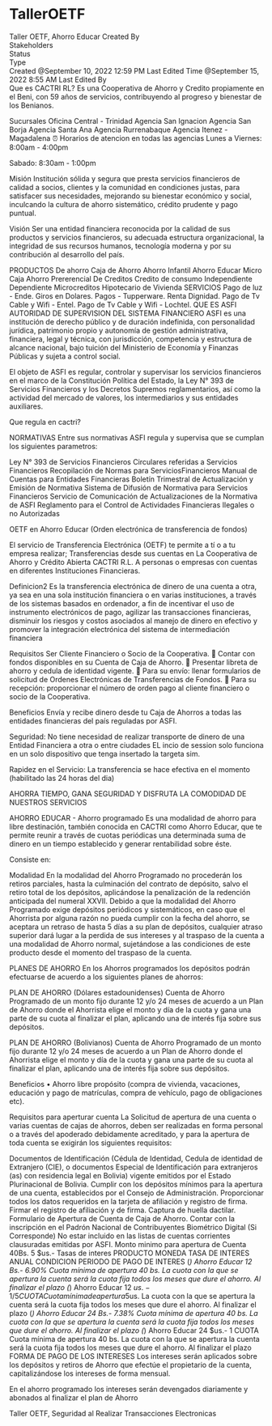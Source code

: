 # TallerOETF
Taller OETF, Ahorro Educar
Created By	
Stakeholders	
Status	
Type	
Created	@September 10, 2022 12:59 PM
Last Edited Time	@September 15, 2022 8:55 AM
Last Edited By	
Que es CACTRI RL?
Es una Cooperativa de Ahorro y Credito propiamente en el Beni, con 59 años de servicios, contribuyendo al progreso y bienestar de los Benianos.

Sucursales
Oficina Central - Trinidad
Agencia San Ignacion
Agencia San Borja
Agencia Santa Ana
Agencia Rurrenabaque
Agencia Itenez - Magadalena
⏰
Horarios de atencion en todas las agencias
Lunes a Viernes: 8:00am - 4:00pm

Sabado: 8:30am - 1:00pm

Misión 
Institución sólida y segura que presta servicios financieros de calidad a socios, clientes y la comunidad  en condiciones justas,  para satisfacer sus necesidades, mejorando su bienestar económico  y  social,  inculcando  la cultura de ahorro sistemático, crédito  prudente  y  pago  puntual.

Visión
Ser una entidad financiera reconocida por la calidad de sus productos y servicios financieros, su  adecuada estructura organizacional, la integridad de sus recursos humanos, tecnología moderna y por su contribución al desarrollo del país.

PRODUCTOS
De ahorro
Caja de Ahorro
Ahorro Infantil
Ahorro Educar
Micro Caja
Ahorro Prererencial
De Creditos
Credito de consumo
Independiente
Dependiente
Microcreditos
Hipotecario de Vivienda
SERVICIOS
Pago de luz - Ende.
Giros en Dolares.
Pagos - Tupperware.
Renta Dignidad.
Pago de Tv Cable y Wifi - Entel.
Pago de Tv Cable y Wifi - Lochtel.
QUE ES ASFI
AUTORIDAD DE SUPERVISION DEL SISTEMA FINANCIERO
ASFI es una institución de derecho público y de duración indefinida, con personalidad jurídica, patrimonio propio y autonomía de gestión administrativa, financiera, legal y técnica, con jurisdicción, competencia y estructura de alcance nacional, bajo tuición del Ministerio de Economía y Finanzas Públicas y sujeta a control social.

El objeto de ASFI es regular, controlar y supervisar los servicios financieros en el marco de la Constitución Política del Estado, la Ley N° 393 de Servicios Financieros y los Decretos Supremos reglamentarios, así como la actividad del mercado de valores, los intermediarios y sus entidades auxiliares.

Que regula en cactri?


NORMATIVAS
Entre sus normativas ASFI regula y supervisa que se cumplan los siguientes parametros:

Ley N° 393 de Servicios Financieros
Circulares referidas a Servicios Financieros
Recopilación de Normas para ServiciosFinancieros
Manual de Cuentas para Entidades Financieras
Boletín Trimestral de Actualización y Emisión de Normativa
Sistema de Difusión de Normativa para Servicios Financieros
Servicio de Comunicación de Actualizaciones de la Normativa de ASFI
Reglamento para el Control de Actividades Financieras Ilegales o no Autorizadas




OETF en Ahorro Educar
(Orden electrónica de transferencia de fondos)

El servicio de Transferencia Electrónica (OETF) te permite a tí o a tu empresa realizar; Transferencias desde sus cuentas en La Cooperativa de Ahorro y Crédito Abierta CACTRI R.L. A personas o empresas con cuentas en diferentes Instituciones Financieras.



Definicion2
Es la transferencia electrónica de dinero de una cuenta a otra, ya sea en una sola institución financiera o en varias instituciones, a través de los sistemas basados en ordenador, a fin de incentivar el uso de instrumento electrónicos de pago, agilizar las transacciones financieras, disminuir los riesgos y costos asociados al manejo de dinero en efectivo y promover la integración electrónica del sistema de intermediación financiera

Requisitos
Ser Cliente Financiero o Socio de la Cooperativa.
 Contar con fondos disponibles en su Cuenta de Caja de Ahorro.
 Presentar libreta de ahorro y cedula de identidad vigente.
 Para su envío: llenar formularios de solicitud de Ordenes Electrónicas de
Transferencias de Fondos.
 Para su recepción: proporcionar el número de orden pago al cliente
financiero o socio de la Cooperativa.

Beneficios
Envía y recibe dinero desde tu Caja de Ahorros a todas las entidades financieras del país reguladas por ASFI.

Seguridad: No tiene necesidad de realizar transporte de dinero de una Entidad Financiera a otra o entre ciudades
EL incio de session solo funciona en un solo dispositivo que tenga insertado la targeta sim.

Rapidez en el Servicio: La transferencia se hace efectiva en el  momento (habilitado las 24 horas del dia)


AHORRA TIEMPO, GANA SEGURIDAD Y DISFRUTA LA COMODIDAD DE NUESTROS SERVICIOS

AHORRO EDUCAR - Ahorro programado
Es una modalidad de ahorro para libre destinación, también conocida en CACTRI como Ahorro Educar, que te permite reunir a través de cuotas periódicas una determinada suma de dinero en un tiempo establecido y generar rentabilidad sobre éste.

Consiste en: 

Modalidad
En la modalidad del Ahorro Programado no procederán los retiros parciales, hasta la culminación del contrato de depósito, salvo el retiro total de los depósitos, aplicándose la penalización de la redención anticipada del numeral XXVII.
Debido a que la modalidad del Ahorro Programado exige depósitos periódicos y sistemáticos, en caso que el Ahorrista por alguna razón no pueda cumplir con la fecha del ahorro, se aceptara un retraso de hasta 5 días a su plan de depósitos, cualquier atraso superior dará lugar a la perdida de sus intereses y al traspaso de la cuenta a una modalidad de Ahorro normal, sujetándose a las condiciones de este producto desde el momento del traspaso de la cuenta.



PLANES DE AHORRO
En los Ahorros programados los depósitos podrán efectuarse de acuerdo a los siguientes planes de ahorros:

PLAN DE AHORRO (Dólares estadounidenses)
Cuenta de Ahorro Programado de un monto fijo durante 12 y/o 24 meses de acuerdo a un Plan de Ahorro donde el Ahorrista elige el monto y día de la cuota y gana una parte de su cuota al finalizar el plan, aplicando una de interés fija sobre sus depósitos.

PLAN DE AHORRO (Bolivianos)
Cuenta de Ahorro Programado de un monto fijo durante 12 y/o 24 meses de acuerdo a un Plan de Ahorro donde el Ahorrista elige el monto y día de la cuota y gana una parte de su cuota al finalizar el plan, aplicando una de interés fija sobre sus depósitos.



Beneficios
• Ahorro libre propósito (compra de vivienda, vacaciones, educación y pago de matrículas, compra de vehículo, pago de obligaciones etc).

Requisitos para aperturar cuenta
La Solicitud de apertura de una cuenta o varias cuentas de cajas de ahorros, deben ser realizadas en forma personal o a través del apoderado debidamente acreditado, y para la apertura de toda cuenta se exigirán los siguientes requisitos:

Documentos de Identificación (Cédula de Identidad, Cedula de identidad de Extranjero (CIE), o documentos Especial de Identificación para extranjeros (as) con residencia legal en Bolivia) vigente emitidos por el Estado Plurinacional de Bolivia.
Cumplir con los depósitos mínimos para la apertura de una cuenta, establecidos por el Consejo de Administración.
Proporcionar todos los datos requeridos en la tarjeta de afiliación y registro de firma.
Firmar el registro de afiliación y de firma.
Captura de huella dactilar.
Formulario de Apertura de Cuenta de Caja de Ahorro.
Contar con la inscripción en el Padrón Nacional de Contribuyentes Biométrico Digital (Si Corresponde)
No estar incluido en las listas de cuentas corrientes clausuradas emitidas por ASFI.
Monto minimo para apertura de Cuenta
40Bs.
5 $us.-
Tasas de interes
PRODUCTO	MONEDA	TASA DE INTERES ANUAL	CONDICION	PERIODO DE PAGO DE INTERES
(*) Ahorro Educar 12	Bs.-	6.90%	Cuota mínima de apertura 40 bs. La cuota con la que se apertura la cuenta será la cuota fija todos los meses que dure el ahorro.	Al finalizar el plazo
(*) Ahorro Educar 12	$us.-	1/5 CUOTA	Cuota mínima de apertura 5$us. La cuota con la que se apertura la cuenta será la cuota fija todos los meses que dure el ahorro.	Al finalizar el plazo
(*) Ahorro Educar 24	Bs.-	7.38%	Cuota mínima de apertura 40 bs. La cuota con la que se apertura la cuenta será la cuota fija todos los meses que dure el ahorro.	Al finalizar el plazo
(*) Ahorro Educar 24	$us.-	1 CUOTA	Cuota mínima de apertura 40 bs. La cuota con la que se apertura la cuenta será la cuota fija todos los meses que dure el ahorro.	Al finalizar el plazo
FORMA DE PAGO DE LOS INTERESES
Los intereses serán aplicados sobre los depósitos y retiros de Ahorro que efectúe el propietario de la cuenta, capitalizándose los intereses de forma mensual.

En el ahorro programado los intereses serán devengados diariamente y abonados al finalizar el plan de Ahorro





Taller OETF, Seguridad al Realizar Transacciones Electronicas 

